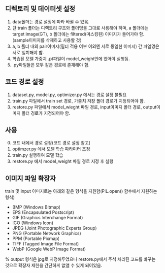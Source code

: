 ## 디렉토리 및 데이터셋 설정
1. data폴더는 경로 설정에 따라 바뀔 수 있음.
2. 단 train 폴더는 디렉토리 구조와 폴더명을 그대로 사용해야 하며, a 폴더에는 target image(GT), b 폴더에는 filtered(마스킹된) 이미지가 들어가야 함. (sample이미지를 삭제하고 사용할 것)
3. a, b 폴더 내의 pair이미지(필터 적용 여부 이외엔 서로 동일한 이미지) 간 파일명은 서로 일치해야 함.
4. 학습된 모델 가중치 .pt파일이 model_weight안에 있어야 실행됨.
5. .py파일들은 모두 같은 경로에 존재해야 함.

## 코드 경로 설정
1. dataset.py, model.py, optimizer.py 에서는 경로 설정 불필요
2. train.py 파일에서 train set 경로, 가중치 저장 폴더 경로가 지정되어야 함.
3. restore.py 파일에서 model_wieght 파일 경로, input이미지 폴더 경로, output이미지 폴더 경로가 지정되어야 함.

## 사용
0. 코드 내에서 경로 설정(코드 경로 설정 참고)
1. optimzer.py 에서 모델 학습 파라미터 조정
2. train.py 실행하여 모델 학습
3. restore.py 에서 model_weight 파일 경로 지정 후 실행

## 이미지 파일 확장자
train 및 input 이미지로는 아래와 같은 형식을 지원함(PIL.open() 함수에서 지원하는 형식)

- BMP (Windows Bitmap)
- EPS (Encapsulated Postscript)
- GIF (Graphics Interchange Format)
- ICO (Windows Icon)
- JPEG (Joint Photographic Experts Group)
- PNG (Portable Network Graphics)
- PPM (Portable Pixmap)
- TIFF (Tagged Image File Format)
- WebP (Google WebP Image Format)

% output 형식은 jpg로 지정해두었으나 restore.py에서 주석 처리된 코드를 바꾸는 것으로 확장자 제한을 간단하게 없앨 수 있게 되어있음.
